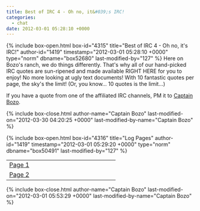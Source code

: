 ```yaml
---
title: Best of IRC 4 - Oh no, it&#039;s IRC!
categories:
  - chat
date: 2012-03-01 05:28:10 +0000
---
```

{% include box-open.html box-id="4315" title="Best of IRC 4 - Oh no, it's IRC!" author-id="1419" timestamp="2012-03-01 05:28:10 +0000" type="norm" dbname="box52680" last-modified-by="127" %}
Here on Bozo's ranch, we do things differently. That's why all of our hand-picked IRC quotes are sun-ripened and made available RIGHT HERE for you to enjoy! No more looking at ugly text documents! With 10 fantastic quotes per page, the sky's the limit! (Or, you know... 10 quotes is the limit...)<p/>

If you have a quote from one of the affiliated IRC channels, PM it to <a href="http://forum.starmen.net/members/Captain-Bozo/">Captain Bozo</a>.<p/>
{% include box-close.html author-name="Captain Bozo" last-modified-on="2012-03-30 04:20:25 +0000" last-modified-by-name="Captain Bozo" %}

{% include box-open.html box-id="4316" title="Log Pages" author-id="1419" timestamp="2012-03-01 05:29:20 +0000" type="norm" dbname="box50491" last-modified-by="127" %}
<table border="0">
<tr>
<td VALIGN="middle" width="275">
<a href="http://starmen.net/chat/boirc4/page01.php">Page 1</a>
</td>
</tr>
<tr>
<td VALIGN="middle" width="275">
<a href="http://starmen.net/chat/boirc4/page02.php">Page 2</a>
</td>
</tr>
</table>
{% include box-close.html author-name="Captain Bozo" last-modified-on="2012-03-01 05:53:29 +0000" last-modified-by-name="Captain Bozo" %}
